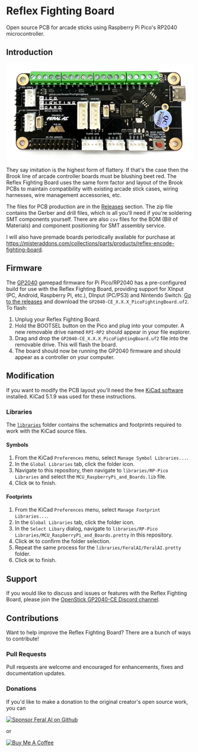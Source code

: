 # Reflex Fighting Board

Open source PCB for arcade sticks using Raspberry Pi Pico's RP2040 microcontroller.

## Introduction

![Reflex Fighting Board v1.0](assets/ReflexFightingBoard_v1.0.jpg)

They say imitation is the highest form of flattery. If that's the case then the Brook line of arcade controller boards must be blushing beet red. The Reflex Fighting Board uses the same form factor and layout of the Brook PCBs to maintain compatibility with existing arcade stick cases, wiring harnesses, wire management accessories, etc.

The files for PCB production are in the [Releases](https://github.com/misteraddons/ReflexFightingBoard/tree/main/boards/Reflex_V1) section. The zip file contains the Gerber and drill files, which is all you'll need if you're soldering SMT components yourself. There are also `csv` files for the BOM (Bill of Materials) and component positioning for SMT assembly service.

I will also have premade boards periodically available for purchase at <https://misteraddons.com/collections/parts/products/reflex-encode-fighting-board>.

## Firmware

The [GP2040](https://github.com/OpenStickCommunity/GP2040-CE) gamepad firmware for Pi Pico/RP2040 has a pre-configured build for use with the Reflex Fighting Board, providing support for XInput (PC, Android, Raspberry Pi, etc.), DInput (PC/PS3) and Nintendo Switch. [Go to the releases](https://github.com/OpenStickCommunity/GP2040-CE/releases) and download the `GP2040-CE_X.X.X_PicoFightingBoard.uf2`. To flash:

1. Unplug your Reflex Fighting Board.
1. Hold the BOOTSEL button on the Pico and plug into your computer. A new removable drive named `RPI-RP2` should appear in your file explorer.
1. Drag and drop the `GP2040-CE_X.X.X_PicoFightingBoard.uf2` file into the removable drive. This will flash the board.
1. The board should now be running the GP2040 firmware and should appear as a controller on your computer.

## Modification

If you want to modify the PCB layout you'll need the free [KiCad software](https://www.kicad.org/download/) installed. KiCad 5.1.9 was used for these instructions.

### Libraries

The [`libraries`](https://github.com/misteraddons/ReflexFightingBoard/tree/main/libraries) folder contains the schematics and footprints required to work with the KiCad source files.

#### Symbols

1. From the KiCad `Preferences` menu, select `Manage Symbol Libraries...`.
1. In the `Global Libraries` tab, click the folder icon.
1. Navigate to this repository, then navigate to `libraries/RP-Pico Libraries` and select the `MCU_RaspberryPi_and_Boards.lib` file.
1. Click `OK` to finish.

#### Footprints

1. From the KiCad `Preferences` menu, select `Manage Footprint Libraries...`.
1. In the `Global Libraries` tab, click the folder icon.
1. In the `Select Libary` dialog, navigate to `libraries/RP-Pico Libraries/MCU_RaspberryPi_and_Boards.pretty` in this repository.
1. Click `OK` to confirm the folder selection.
1. Repeat the same process for the `libraries/FeralAI/FeralAI.pretty` folder.
1. Click `OK` to finish.

## Support

If you would like to discuss and issues or features with the Reflex Fighting Board, please join the [OpenStick GP2040-CE Discord channel](https://discord.gg/k2pxhke7q8).

## Contributions

Want to help improve the Reflex Fighting Board? There are a bunch of ways to contribute!

### Pull Requests

Pull requests are welcome and encouraged for enhancements, fixes and documentation updates.

### Donations

If you'd like to make a donation to the original creator's open source work, you can

<a href="https://github.com/sponsors/FeralAI"><img src=".github/assets/github-sponsor-dimmed.png" alt="Sponsor Feral AI on Github" style="height: 40px !important;" ></a>

or

<a href="https://www.buymeacoffee.com/feralai" target="_blank"><img src="https://www.buymeacoffee.com/assets/img/custom_images/orange_img.png" alt="Buy Me A Coffee" style="height: 40px !important;" ></a>
